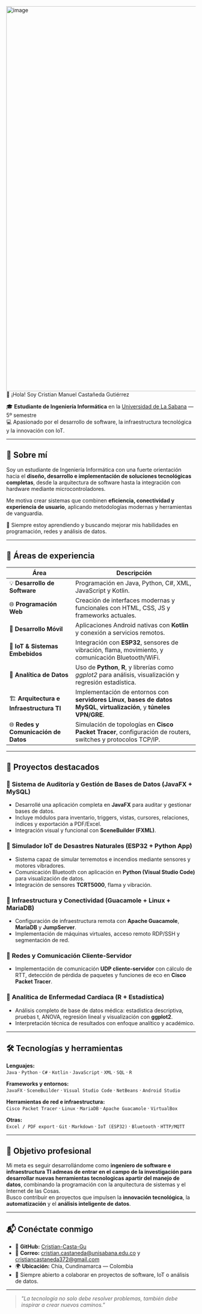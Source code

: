 <img width="1536" height="1024" alt="image" src="https://github.com/user-attachments/assets/c1144b70-6356-4ac7-a12c-9a2aa1a3c12f" />
👋 ¡Hola! Soy Cristian Manuel Castañeda Gutiérrez  

🎓 **Estudiante de Ingeniería Informática** en la [Universidad de La Sabana](https://unisabana.edu.co) — 5º semestre  
💻 Apasionado por el desarrollo de software, la infraestructura tecnológica y la innovación con IoT.  

---

## 🚀 Sobre mí

Soy un estudiante de Ingeniería Informática con una fuerte orientación hacia el **diseño, desarrollo e implementación de soluciones tecnológicas completas**, desde la arquitectura de software hasta la integración con hardware mediante microcontroladores.  

Me motiva crear sistemas que combinen **eficiencia, conectividad y experiencia de usuario**, aplicando metodologías modernas y herramientas de vanguardia.  

🧠 Siempre estoy aprendiendo y buscando mejorar mis habilidades en programación, redes y análisis de datos.  

---

## 🧩 Áreas de experiencia

| Área | Descripción |
|------|--------------|
| 💡 **Desarrollo de Software** | Programación en Java, Python, C#, XML, JavaScript y Kotlin. |
| 🌐 **Programación Web** | Creación de interfaces modernas y funcionales con HTML, CSS, JS y frameworks actuales. |
| 📱 **Desarrollo Móvil** | Aplicaciones Android nativas con **Kotlin** y conexión a servicios remotos. |
| 🔌 **IoT & Sistemas Embebidos** | Integración con **ESP32**, sensores de vibración, flama, movimiento, y comunicación Bluetooth/WiFi. |
| 🧠 **Analítica de Datos** | Uso de **Python**, **R**, y librerías como *ggplot2* para análisis, visualización y regresión estadística. |
| 🏗️ **Arquitectura e Infraestructura TI** | Implementación de entornos con **servidores Linux**, **bases de datos MySQL**, **virtualización**, y **túneles VPN/GRE**. |
| 🌐 **Redes y Comunicación de Datos** | Simulación de topologías en **Cisco Packet Tracer**, configuración de routers, switches y protocolos TCP/IP. |

---

## 💼 Proyectos destacados

### 🔹 **Sistema de Auditoría y Gestión de Bases de Datos (JavaFX + MySQL)**
- Desarrollé una aplicación completa en **JavaFX** para auditar y gestionar bases de datos.
- Incluye módulos para inventario, triggers, vistas, cursores, relaciones, índices y exportación a PDF/Excel.
- Integración visual y funcional con **SceneBuilder (FXML)**.

### 🔹 **Simulador IoT de Desastres Naturales (ESP32 + Python App)**
- Sistema capaz de simular terremotos e incendios mediante sensores y motores vibradores.
- Comunicación Bluetooth con aplicación en **Python (Visual Studio Code)** para visualización de datos.
- Integración de sensores **TCRT5000**, flama y vibración.

### 🔹 **Infraestructura y Conectividad (Guacamole + Linux + MariaDB)**
- Configuración de infraestructura remota con **Apache Guacamole**, **MariaDB** y **JumpServer**.
- Implementación de máquinas virtuales, acceso remoto RDP/SSH y segmentación de red.

### 🔹 **Redes y Comunicación Cliente-Servidor**
- Implementación de comunicación **UDP cliente-servidor** con cálculo de RTT, detección de pérdida de paquetes y funciones de eco en **Cisco Packet Tracer**.

### 🔹 **Analítica de Enfermedad Cardíaca (R + Estadística)**
- Análisis completo de base de datos médica: estadística descriptiva, pruebas t, ANOVA, regresión lineal y visualización con **ggplot2**.
- Interpretación técnica de resultados con enfoque analítico y académico.

---

## 🛠️ Tecnologías y herramientas

**Lenguajes:**  
`Java` · `Python` · `C#` · `Kotlin` · `JavaScript` · `XML` · `SQL` · `R`

**Frameworks y entornos:**  
`JavaFX` · `SceneBuilder` · `Visual Studio Code` · `NetBeans` · `Android Studio`

**Herramientas de red e infraestructura:**  
`Cisco Packet Tracer` · `Linux` · `MariaDB` · `Apache Guacamole` · `VirtualBox`

**Otras:**  
`Excel / PDF export` · `Git` · `Markdown` · `IoT (ESP32)` · `Bluetooth` · `HTTP/MQTT`

---

## 🎯 Objetivo profesional

Mi meta es seguir desarrollándome como **ingeniero de software e infraestructura TI admeas de entrar en el campo de la investigación para desarrollar nuevas herramientas tecnologicas apartir del manejo de datos**, combinando la programación con la arquitectura de sistemas y el Internet de las Cosas.  
Busco contribuir en proyectos que impulsen la **innovación tecnológica**, la **automatización** y el **análisis inteligente de datos**.  

---

## 📬 Conéctate conmigo

- 💼 **GitHub:** [Cristian-Casta-Gu](#)  
- 📧 **Correo:** cristian.castaneda@unisabana.edu.co y cristiancastaneda372@gmail.com
- 🌍 **Ubicación:** Chía, Cundinamarca — Colombia  
- 💬 Siempre abierto a colaborar en proyectos de software, IoT o análisis de datos.

---

> *"La tecnología no solo debe resolver problemas, también debe inspirar a crear nuevos caminos."* 

